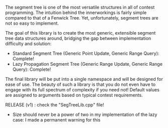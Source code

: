 The segment tree is one of the most versatile structures in all of contest programming. The intuition behind the innerworkings
is fairly simple compared to that of a Fenwick Tree. Yet, unfortunately, segment trees are not so easy to implement. 

The goal of this library is to create the most generic, extensible segment tree data structures around, bridging the gap 
between implementation difficulty and solution:
- Standard Segment Tree (Generic Point Update, Generic Range Query): Complete!
- Lazy Propagation Segment Tree (Generic Range Update, Generic Range Query): Complete!

The final library will be put into a single namespace and will be designed for ease of use. The beauty of such a library is that you do not even have to engage with its full spectrum of complexity if you need not! Default values are assigned to arguments based on typical contest requirements. 

RELEASE (v1) : check the "SegTreeLib.cpp" file!

- Size should never be a power of two in my implementation of the lazy case: I made a permanent warning for this
